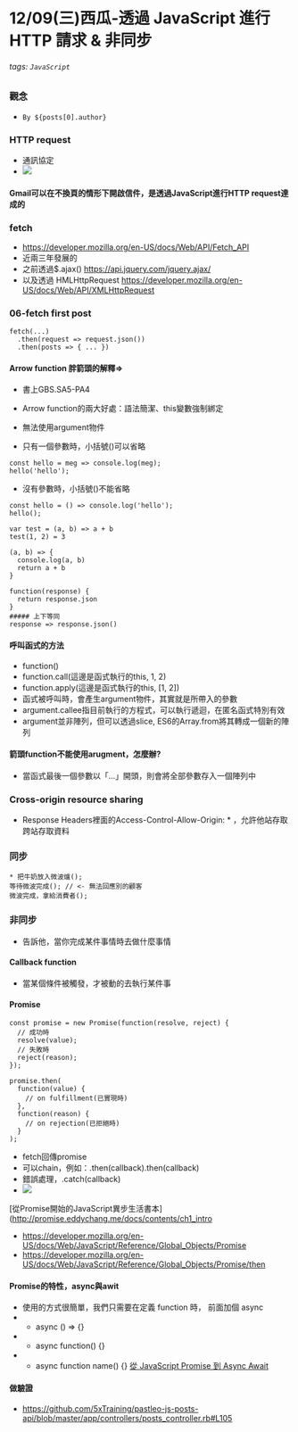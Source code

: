 # 12/09(三)西瓜-透過 JavaScript 進行 HTTP 請求 & 非同步
###### tags: `JavaScript`

### 觀念
* `By ${posts[0].author}`

### HTTP request
* 通訊協定
* ![](https://i.imgur.com/LWzCntc.png)

#### Gmail可以在不換頁的情形下開啟信件，是透過JavaScript進行HTTP request達成的

### fetch
* https://developer.mozilla.org/en-US/docs/Web/API/Fetch_API
* 近兩三年發展的
* 之前透過$.ajax() https://api.jquery.com/jquery.ajax/
* 以及透過 HMLHttpRequest https://developer.mozilla.org/en-US/docs/Web/API/XMLHttpRequest

### 06-fetch first post
```
fetch(...)
  .then(request => request.json())
  .then(posts => { ... })
```

#### Arrow function 胖箭頭的解釋=>
* 書上GBS.SA5-PA4
* Arrow function的兩大好處：語法簡潔、this變數強制綁定
* 無法使用argument物件

* 只有一個參數時，小括號()可以省略
```
const hello = meg => console.log(meg);
hello('hello'); 
```
* 沒有參數時，小括號()不能省略
```
const hello = () => console.log('hello');
hello(); 
```


```
var test = (a, b) => a + b
test(1, 2) = 3
```
        
```
(a, b) => {
  console.log(a, b)
  return a + b
}
```

```
function(response) {
  return response.json
}
##### 上下等同
response => response.json()
```

#### 呼叫函式的方法
* function()
* function.call(這邊是函式執行的this, 1, 2)
* function.apply(這邊是函式執行的this, [1, 2])
* 函式被呼叫時，會產生argument物件，其實就是所帶入的參數
* argument.callee指目前執行的方程式，可以執行遞迴，在匿名函式特別有效
* argument並非陣列，但可以透過slice, ES6的Array.from將其轉成一個新的陣列

#### 箭頭function不能使用arugment，怎麼辦?
* 當函式最後一個參數以「...」開頭，則會將全部參數存入一個陣列中


### Cross-origin resource sharing
* Response Headers裡面的Access-Control-Allow-Origin: *  ，允許他站存取跨站存取資料

### 同步
```
* 把牛奶放入微波爐();
等待微波完成(); // <- 無法回應別的顧客
微波完成，拿給消費者();
```

### 非同步
* 告訴他，當你完成某件事情時去做什麼事情

#### Callback function
* 當某個條件被觸發，才被動的去執行某件事

#### Promise
```
const promise = new Promise(function(resolve, reject) {
  // 成功時
  resolve(value);
  // 失敗時
  reject(reason);
});

promise.then(
  function(value) {
    // on fulfillment(已實現時)
  },
  function(reason) {
    // on rejection(已拒絕時)
  }
);
```
* fetch回傳promise
* 可以chain，例如：.then(callback).then(callback)
* 錯誤處理，.catch(callback)
* ![](https://i.imgur.com/A8j1JrN.png)

[從Promise開始的JavaScript異步生活書本](http://promise.eddychang.me/docs/contents/ch1_intro
* https://developer.mozilla.org/en-US/docs/Web/JavaScript/Reference/Global_Objects/Promise
* https://developer.mozilla.org/en-US/docs/Web/JavaScript/Reference/Global_Objects/Promise/then


#### Promise的特性，async與awit
* 使用的方式很簡單，我們只需要在定義 function 時， 前面加個 async
* * async () => {}
* * async function() {}
* * async function name() {}
[從 JavaScript Promise 到 Async Await
](https://w3c.hexschool.com/blog/b6d5db8?fbclid=IwAR3iEkFrHDlEidnbgF6Tdy1nsrToRbXc3hnL4odM2b_G2wnuRtEE4PSEwJg)

#### 做驗證
* https://github.com/5xTraining/pastleo-js-posts-api/blob/master/app/controllers/posts_controller.rb#L105